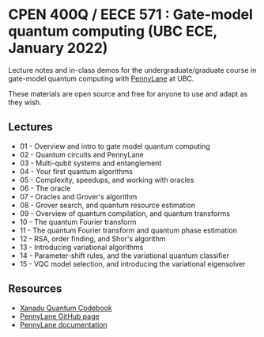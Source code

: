 # CPEN 400Q / EECE 571 : Gate-model quantum computing (UBC ECE, January 2022)

Lecture notes and in-class demos for the undergraduate/graduate course in gate-model quantum computing with [PennyLane](https://github.com/PennyLaneAI/pennylane/) at UBC. 

These materials are open source and free for anyone to use and adapt as they wish.

## Lectures

* 01 - Overview and intro to gate model quantum computing
* 02 - Quantum circuits and PennyLane
* 03 - Multi-qubit systems and entanglement
* 04 - Your first quantum algorithms
* 05 - Complexity, speedups, and working with oracles
* 06 - The oracle
* 07 - Oracles and Grover's algorithm
* 08 - Grover search, and quantum resource estimation
* 09 - Overview of quantum compilation, and quantum transforms
* 10 - The quantum Fourier transform
* 11 - The quantum Fourier transform and quantum phase estimation
* 12 - RSA, order finding, and Shor's algorithm
* 13 - Introducing variational algorithms
* 14 - Parameter-shift rules, and the variational quantum classifier
* 15 - VQC model selection, and introducing the variational eigensolver


## Resources

 - [Xanadu Quantum Codebook](https://codebook.xanadu.ai/)
 - [PennyLane GitHub page](https://github.com/PennyLaneAI/pennylane/) 
 - [PennyLane documentation](https://pennylane.readthedocs.io/en/stable/)
